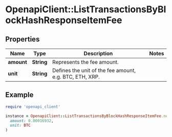 # OpenapiClient::ListTransactionsByBlockHashResponseItemFee

## Properties

| Name | Type | Description | Notes |
| ---- | ---- | ----------- | ----- |
| **amount** | **String** | Represents the fee amount. |  |
| **unit** | **String** | Defines the unit of the fee amount, e.g. BTC, ETH, XRP. |  |

## Example

```ruby
require 'openapi_client'

instance = OpenapiClient::ListTransactionsByBlockHashResponseItemFee.new(
  amount: 0.00016932,
  unit: BTC
)
```

